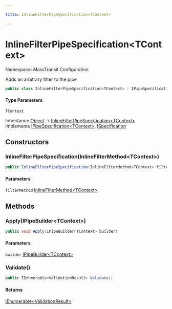 ```yaml
---

title: InlineFilterPipeSpecification<TContext>

---
```


# InlineFilterPipeSpecification\<TContext\>

Namespace: MassTransit.Configuration

Adds an arbitrary filter to the pipe

```csharp
public class InlineFilterPipeSpecification<TContext> : IPipeSpecification<TContext>, ISpecification
```

#### Type Parameters

`TContext`<br/>

Inheritance [Object](https://learn.microsoft.com/en-us/dotnet/api/system.object) → [InlineFilterPipeSpecification\<TContext\>](../masstransit-configuration/inlinefilterpipespecification-1)<br/>
Implements [IPipeSpecification\<TContext\>](../../masstransit-abstractions/masstransit-configuration/ipipespecification-1), [ISpecification](../../masstransit-abstractions/masstransit/ispecification)

## Constructors

### **InlineFilterPipeSpecification(InlineFilterMethod\<TContext\>)**

```csharp
public InlineFilterPipeSpecification(InlineFilterMethod<TContext> filterMethod)
```

#### Parameters

`filterMethod` [InlineFilterMethod\<TContext\>](../masstransit/inlinefiltermethod-1)<br/>

## Methods

### **Apply(IPipeBuilder\<TContext\>)**

```csharp
public void Apply(IPipeBuilder<TContext> builder)
```

#### Parameters

`builder` [IPipeBuilder\<TContext\>](../../masstransit-abstractions/masstransit-configuration/ipipebuilder-1)<br/>

### **Validate()**

```csharp
public IEnumerable<ValidationResult> Validate()
```

#### Returns

[IEnumerable\<ValidationResult\>](https://learn.microsoft.com/en-us/dotnet/api/system.collections.generic.ienumerable-1)<br/>
